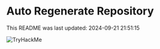 # Auto Regenerate Repository

This README was last updated: 2024-09-21 21:51:15

 ![TryHackMe](https://tryhackme.com/badge/533634)